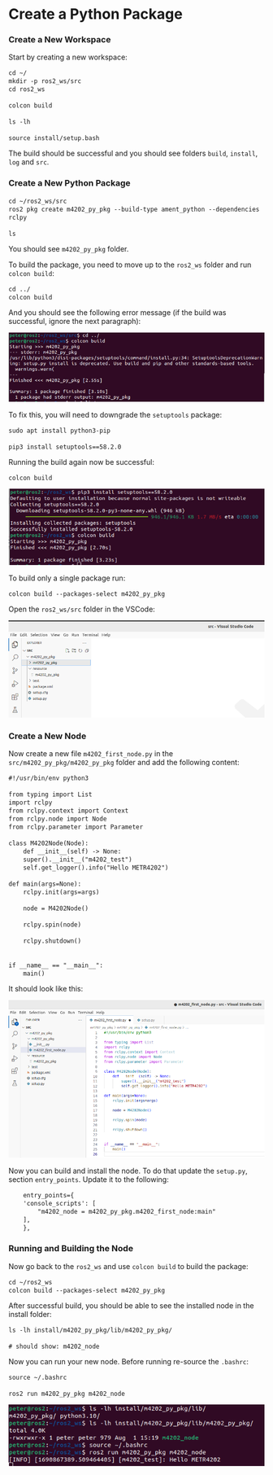 # Create a Python Package

### Create a New Workspace

Start by creating a new workspace:

	cd ~/
	mkdir -p ros2_ws/src
	cd ros2_ws
	
	colcon build
	
	ls -lh

 	source install/setup.bash
	
The build should be successful and you should see folders `build`, `install`, `log` and `src`.

### Create a New Python Package

    cd ~/ros2_ws/src
    ros2 pkg create m4202_py_pkg --build-type ament_python --dependencies rclpy

    ls

You should see `m4202_py_pkg` folder.

To build the package, you need to move up to the `ros2_ws` folder and run `colcon build`:

	cd ../
	colcon build
	
And you should see the following error message (if the build was successful, ignore the next paragraph):

![Build Failed](resources/create_package_01.png)

To fix this, you will need to downgrade the `setuptools` package:

	sudo apt install python3-pip
	
	pip3 install setuptools==58.2.0
	
Running the build again now be successful:

	colcon build
	
![Build Successful](resources/create_package_02.png)

To build only a single package run:

	colcon build --packages-select m4202_py_pkg
	
Open the `ros2_ws/src` folder in the VSCode:

![VSCode](resources/create_package_03.png)

### Create a New Node

Now create a new file `m4202_first_node.py` in the `src/m4202_py_pkg/m4202_py_pkg` folder and add the following content:

	#!/usr/bin/env python3

	from typing import List
	import rclpy
	from rclpy.context import Context
	from rclpy.node import Node
	from rclpy.parameter import Parameter

	class M4202Node(Node):
	    def __init__(self) -> None:
		super().__init__("m4202_test")
		self.get_logger().info("Hello METR4202")

	def main(args=None):
	    rclpy.init(args=args)

	    node = M4202Node()

	    rclpy.spin(node)

	    rclpy.shutdown()


	if __name__ == "__main__":
	    main()
	    
    
It should look like this:

![First node](resources/create_package_04.png)

Now you can build and install the node. To do that update the `setup.py`, section `entry_points`. Update it to the following:

	    entry_points={
		'console_scripts': [
		    "m4202_node = m4202_py_pkg.m4202_first_node:main"
		],
	    },
	    
### Running and Building the Node

Now go back to the `ros2_ws` and use `colcon build` to build the package:

	cd ~/ros2_ws
	colcon build --packages-select m4202_py_pkg
	
After successful build, you should be able to see the installed node in the install folder:

	ls -lh install/m4202_py_pkg/lib/m4202_py_pkg/
	
	# should show: m4202_node
	
Now you can run your new node. Before running re-source the `.bashrc`:

	source ~/.bashrc
	
	ros2 run m4202_py_pkg m4202_node
	
	
![First node](resources/create_package_05.png)	





